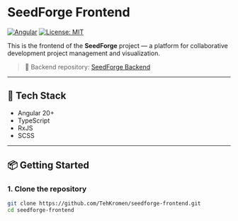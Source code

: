 # SeedForge Frontend

[![Angular](https://img.shields.io/badge/Angular-v20+-dd0031?logo=angular&logoColor=white)](https://angular.io/)
[![License: MIT](https://img.shields.io/badge/License-MIT-yellow.svg)](https://opensource.org/licenses/MIT)

This is the frontend of the **SeedForge** project — a platform for collaborative development project management and visualization.

> 🔗 Backend repository: [SeedForge Backend](https://github.com/TehKromen/SeedForge-backend)

---

## 🚀 Tech Stack

- Angular 20+
- TypeScript
- RxJS
- SCSS

---

## 📦 Getting Started

### 1. Clone the repository

```bash
git clone https://github.com/TehKromen/seedforge-frontend.git
cd seedforge-frontend
